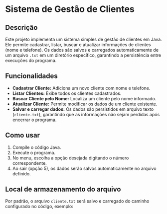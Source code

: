 # Sistema de Gestão de Clientes

## Descrição

Este projeto implementa um sistema simples de gestão de clientes em Java. Ele permite cadastrar, listar, buscar e atualizar informações de clientes (nome e telefone). Os dados são salvos e carregados automaticamente de um arquivo `.txt` em um diretório específico, garantindo a persistência entre execuções do programa.

## Funcionalidades

- **Cadastrar Cliente:** Adiciona um novo cliente com nome e telefone.
- **Listar Clientes:** Exibe todos os clientes cadastrados.
- **Buscar Cliente pelo Nome:** Localiza um cliente pelo nome informado.
- **Atualizar Cliente:** Permite modificar os dados de um cliente existente.
- **Salvar e carregar dados:** Os dados são persistidos em arquivo texto (`cliente.txt`), garantindo que as informações não sejam perdidas após encerrar o programa.

## Como usar

1. Compile o código Java.
2. Execute o programa.
3. No menu, escolha a opção desejada digitando o número correspondente.
4. Ao sair (opção 5), os dados serão salvos automaticamente no arquivo definido.

## Local de armazenamento do arquivo

Por padrão, o arquivo `cliente.txt` será salvo e carregado do caminho configurado no código, exemplo:


